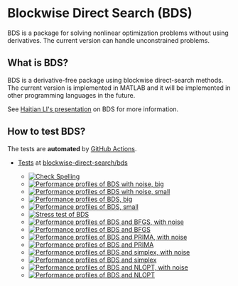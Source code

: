 # Blockwise Direct Search (BDS)

BDS is a package for solving nonlinear optimization problems without using derivatives. The current version can handle unconstrained problems. 

## What is BDS?

BDS is a derivative-free package using blockwise direct-search methods. The current version is implemented in MATLAB and it will be implemented in other programming languages in the future.

See [Haitian LI's presentation](https://lht97.github.io/documents/ICNONLA2023.pdf) on BDS for more information.

## How to test BDS?
The tests are **automated** by
[GitHub Actions](https://docs.github.com/en/actions). 

- [Tests](https://github.com/blockwise-direct-search/bds/actions) at [blockwise-direct-search/bds](https://github.com/blockwise-direct-search/bds/)

    - [![Check Spelling](https://github.com/blockwise-direct-search/bds/actions/workflows/spelling.yml/badge.svg)](https://github.com/blockwise-direct-search/bds/actions/workflows/spelling.yml)
    - [![Performance profiles of BDS with noise, big](https://github.com/blockwise-direct-search/bds/actions/workflows/profile_big_noise.yml/badge.svg)](https://github.com/blockwise-direct-search/bds/actions/workflows/profile_big_noise.yml)
    - [![Performance profiles of BDS with noise, small](https://github.com/blockwise-direct-search/bds/actions/workflows/profile_small_noise.yml/badge.svg)](https://github.com/blockwise-direct-search/bds/actions/workflows/profile_small_noise.yml)
    - [![Performance profiles of BDS, big](https://github.com/blockwise-direct-search/bds/actions/workflows/profile_big.yml/badge.svg)](https://github.com/blockwise-direct-search/bds/actions/workflows/profile_big.yml)
    - [![Performance profiles of BDS, small](https://github.com/blockwise-direct-search/bds/actions/workflows/profile_small.yml/badge.svg)](https://github.com/blockwise-direct-search/bds/actions/workflows/profile_small.yml)
    - [![Stress test of BDS](https://github.com/blockwise-direct-search/bds/actions/workflows/stress_test.yml/badge.svg)](https://github.com/blockwise-direct-search/bds/actions/workflows/stress_test.yml)
    - [![Performance profiles of BDS and BFGS, with noise](https://github.com/blockwise-direct-search/bds/actions/workflows/profile_bfgs_noise.yml/badge.svg)](https://github.com/blockwise-direct-search/bds/actions/workflows/profile_bfgs_noise.yml)
    - [![Performance profiles of BDS and BFGS](https://github.com/blockwise-direct-search/bds/actions/workflows/profile_bfgs.yml/badge.svg)](https://github.com/blockwise-direct-search/bds/actions/workflows/profile_bfgs.yml)
    - [![Performance profiles of BDS and PRIMA, with noise](https://github.com/blockwise-direct-search/bds/actions/workflows/profile_prima_noise.yml/badge.svg)](https://github.com/blockwise-direct-search/bds/actions/workflows/profile_prima_noise.yml)
    - [![Performance profiles of BDS and PRIMA](https://github.com/blockwise-direct-search/bds/actions/workflows/profile_prima.yml/badge.svg)](https://github.com/blockwise-direct-search/bds/actions/workflows/profile_prima.yml)
    - [![Performance profiles of BDS and simplex, with noise](https://github.com/blockwise-direct-search/bds/actions/workflows/profile_simplex_noise.yml/badge.svg)](https://github.com/blockwise-direct-search/bds/actions/workflows/profile_simplex_noise.yml)
    - [![Performance profiles of BDS and simplex](https://github.com/blockwise-direct-search/bds/actions/workflows/profile_simplex.yml/badge.svg)](https://github.com/blockwise-direct-search/bds/actions/workflows/profile_simplex.yml)
    - [![Performance profiles of BDS and NLOPT, with noise](https://github.com/blockwise-direct-search/bds/actions/workflows/profile_nlopt_noise.yml/badge.svg)](https://github.com/blockwise-direct-search/bds/actions/workflows/profile_nlopt_noise.yml)
    - [![Performance profiles of BDS and NLOPT](https://github.com/blockwise-direct-search/bds/actions/workflows/profile_nlopt.yml/badge.svg)](https://github.com/blockwise-direct-search/bds/actions/workflows/profile_nlopt.yml)